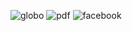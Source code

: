 ![globo](https://github.com/user-attachments/assets/ef630cca-0735-47ad-92f3-e4c0191e5009)
![pdf](https://github.com/user-attachments/assets/c5399bbd-d50b-4d1f-aeb3-d546f79a3baa)
![facebook](https://github.com/user-attachments/assets/22e21bd3-81ca-494d-8c89-b53bf55644c3)
